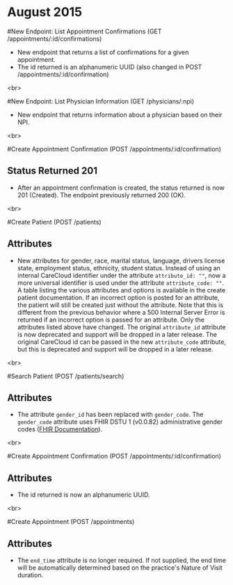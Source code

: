 # August 2015

#New Endpoint: List Appointment Confirmations (GET /appointments/:id/confirmations)
 
- New endpoint that returns a list of confirmations for a given appointment.
- The id returned is an alphanumeric UUID (also changed in POST /appointments/:id/confirmation)

<br\>

#New Endpoint: List Physician Information (GET /physicians/:npi)
 
- New endpoint that returns information about a physician based on their NPI.

<br\>

#Create Appointment Confirmation (POST /appointments/:id/confirmation)
## Status Returned 201

- After an appointment confirmation is created, the status returned is now 201 (Created). The endpoint previously returned 200 (OK).

<br\>

#Create Patient (POST /patients)
## Attributes
- New attributes for gender, race, marital status, language, drivers license state, employment status, ethnicity, student status. Instead of using
an internal CareCloud identifier under the attribute ```attribute_id: ""```, now a more universal identifier is used under the attribute ```attribute_code: ""```. A table listing the various attributes and options is available in the create patient documentation. If an incorrect option is posted for an attribute, the patient will still be created just without the attribute. Note that this is different from the previous behavior where a 500 Internal Server Error is returned if an incorrect option is passed for an attribute. Only the attributes listed above have changed. The original ```attribute_id``` attribute is now deprecated and support will be dropped in a later release. The original CareCloud id can be passed in the new ```attribute_code``` attribute, but this is deprecated and support will be dropped in a later release. 

<br\>

#Search Patient (POST /patients/search)
## Attributes

- The attribute ```gender_id``` has been replaced with 	```gender_code```. The ```gender_code``` attribute uses FHIR DSTU 1 (v0.0.82) administrative gender codes ([FHIR Documentation](http://www.hl7.org/FHIR/valueset-administrative-gender.html)).

<br\>

#Create Appointment Confirmation (POST /appointments/:id/confirmation)
## Attributes

- The id returned is now an alphanumeric UUID.

<br\>

#Create Appointment (POST /appointments)
## Attributes

- The ```end_time``` attribute is no longer required. If not supplied, the end time will be automatically determined based on the practice's Nature of Visit duration.
